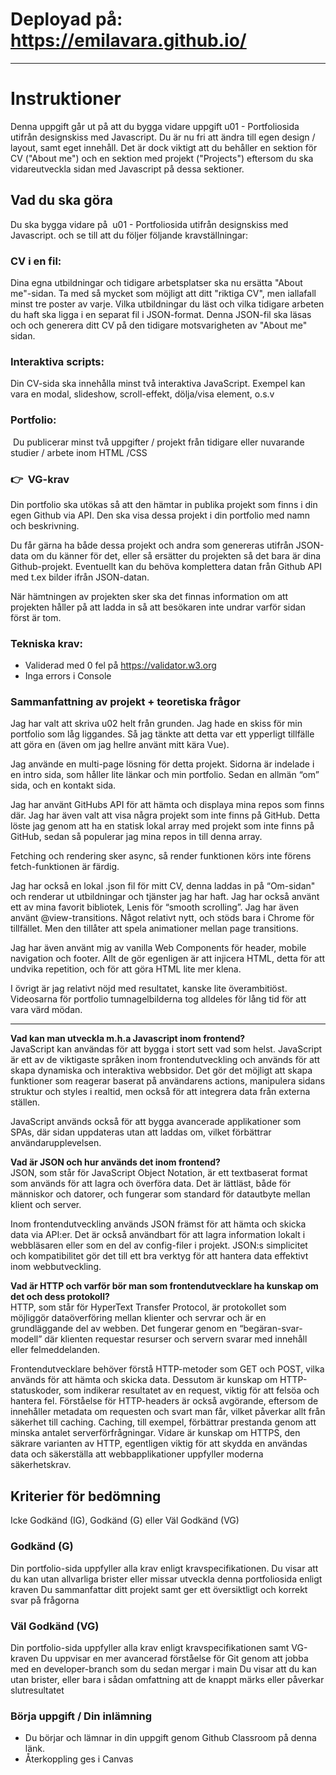 # Deployad på: https://emilavara.github.io/

***
# Instruktioner

Denna uppgift går ut på att du bygga vidare uppgift u01 - Portfoliosida utifrån designskiss med Javascript. Du är nu fri att ändra till egen design / layout, samt eget innehåll. Det är dock viktigt att du behåller en sektion för CV ("About me") och en sektion med projekt ("Projects") eftersom du ska vidareutveckla sidan med Javascript på dessa sektioner. 

## Vad du ska göra

Du ska bygga vidare på  u01 - Portfoliosida utifrån designskiss med Javascript. och se till att du följer följande kravställningar: 

### CV i en fil:
Dina egna utbildningar och tidigare arbetsplatser ska nu ersätta "About me"-sidan. Ta med så mycket som möjligt att ditt "riktiga CV", men iallafall minst tre poster av varje.
Vilka utbildningar du läst och vilka tidigare arbeten du haft ska ligga i en separat fil i JSON-format. Denna JSON-fil ska läsas och och generera ditt CV på den tidigare motsvarigheten av "About me" sidan.


### Interaktiva scripts:
Din CV-sida ska innehålla minst två interaktiva JavaScript. Exempel kan vara en modal, slideshow, scroll-effekt, dölja/visa element, o.s.v

### Portfolio:
 Du publicerar minst två uppgifter / projekt från tidigare eller nuvarande studier / arbete inom HTML /CSS

### 👉  VG-krav

Din portfolio ska utökas så att den hämtar in publika projekt som finns i din egen Github via API. Den ska visa dessa projekt i din portfolio med namn och beskrivning.

Du får gärna ha både dessa projekt och andra som genereras utifrån JSON-data om du känner för det, eller så ersätter du projekten så det bara är dina Github-projekt. Eventuellt kan du behöva komplettera datan från Github API med t.ex bilder ifrån JSON-datan.

När hämtningen av projekten sker ska det finnas information om att projekten håller på att ladda in så att besökaren inte undrar varför sidan först är tom.



### Tekniska krav:
* Validerad med 0 fel på https://validator.w3.org
* Inga errors i Console

### Sammanfattning av projekt + teoretiska frågor

Jag har valt att skriva u02 helt från grunden. Jag hade en skiss för min portfolio som låg liggandes. Så jag tänkte att detta var ett ypperligt tillfälle att göra en (även om jag hellre använt mitt kära Vue).  

Jag använde en multi-page lösning för detta projekt. Sidorna är indelade i en intro sida, som håller lite länkar och min portfolio. Sedan en allmän “om” sida, och en kontakt sida.

Jag har använt GitHubs API för att hämta och displaya mina repos som finns där. Jag har även valt att visa några projekt som inte finns på GitHub. Detta löste jag genom att ha en statisk lokal array med projekt som inte finns på GitHub, sedan så populerar jag mina repos in till denna array.

Fetching och rendering sker async, så render funktionen körs inte förens fetch-funktionen är färdig.

Jag har också en lokal .json fil för mitt CV, denna laddas in på “Om-sidan" och renderar ut utbildningar och tjänster jag har haft.
Jag har också använt ett av mina favorit bibliotek, Lenis för “smooth scrolling”. Jag har även använt @view-transitions. Något relativt nytt, och stöds bara i Chrome för tillfället. Men den tillåter att spela animationer mellan page transitions.

Jag har även använt mig av vanilla Web Components för header, mobile navigation och footer. Allt de gör egenligen är att injicera HTML, detta för att undvika repetition, och för att göra HTML lite mer klena.

I övrigt är jag relativt nöjd med resultatet, kanske lite överambitiöst. Videosarna för portfolio tumnagelbilderna tog alldeles för lång tid för att vara värd mödan.

***

**Vad kan man utveckla m.h.a Javascript inom frontend?**    
JavaScript kan användas för att bygga i stort sett vad som helst. JavaScript är ett av de viktigaste språken inom frontendutveckling och används för att skapa dynamiska och interaktiva webbsidor. Det gör det möjligt att skapa funktioner som reagerar baserat på användarens actions, manipulera sidans struktur och styles i realtid, men också för att integrera data från externa ställen. 

JavaScript används också för att bygga avancerade applikationer som SPAs, där sidan uppdateras utan att laddas om, vilket förbättrar användarupplevelsen.

**Vad är JSON och hur används det inom frontend?**    
JSON, som står för JavaScript Object Notation, är ett textbaserat format som används för att lagra och överföra data. Det är lättläst, både för människor och datorer, och fungerar som standard för datautbyte mellan klient och server. 

Inom frontendutveckling används JSON främst för att hämta och skicka data via API:er. Det är också användbart för att lagra information lokalt i webbläsaren eller som en del av config-filer i projekt. JSON:s simplicitet och kompatibilitet gör det till ett bra verktyg för att hantera data effektivt inom webbutveckling.

**Vad är HTTP och varför bör man som frontendutvecklare ha kunskap om det och dess protokoll?**    
HTTP, som står för HyperText Transfer Protocol, är protokollet som möjliggör dataöverföring mellan klienter och servrar och är en grundläggande del av webben. Det fungerar genom en “begäran-svar-modell” där klienten requestar resurser och servern svarar med innehåll eller felmeddelanden. 

Frontendutvecklare behöver förstå HTTP-metoder som GET och POST, vilka används för att hämta och skicka data. Dessutom är kunskap om HTTP-statuskoder, som indikerar resultatet av en request, viktig för att felsöa och hantera fel.
Förståelse för HTTP-headers är också avgörande, eftersom de innehåller metadata om requesten och svart man får, vilket påverkar allt från säkerhet till caching. Caching, till exempel, förbättrar prestanda genom att minska antalet serverförfrågningar. Vidare är kunskap om HTTPS, den säkrare varianten av HTTP, egentligen viktig för att skydda en användas data och säkerställa att webbapplikationer uppfyller moderna säkerhetskrav.


## Kriterier för bedömning


Icke Godkänd (IG), Godkänd (G) eller Väl Godkänd (VG)

### Godkänd (G)
Din portfolio-sida uppfyller alla krav enligt kravspecifikationen.
Du visar att du kan utan allvarliga brister eller missar utveckla denna portfoliosida enligt kraven
Du sammanfattar ditt projekt samt ger ett översiktligt och korrekt svar på frågorna


### Väl Godkänd (VG)

Din portfolio-sida uppfyller alla krav enligt kravspecifikationen samt VG-kraven
Du uppvisar en mer avancerad förståelse för Git genom att jobba med en developer-branch som du sedan mergar i main
Du visar att du kan utan brister, eller bara i sådan omfattning att de knappt märks eller påverkar slutresultatet


### Börja uppgift / Din inlämning
* Du börjar och lämnar in din uppgift genom Github Classroom på denna länk.
* Återkoppling ges i Canvas











# 
